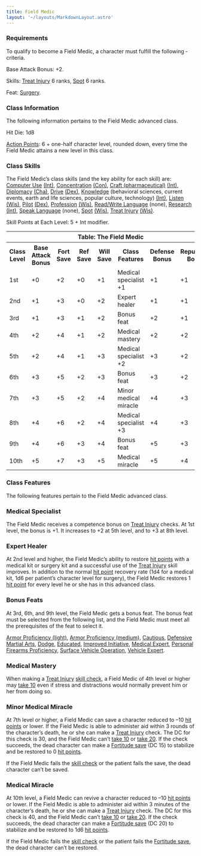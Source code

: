 ```yaml
---
title: Field Medic
layout: '~/layouts/MarkdownLayout.astro'
---
```

### Requirements

To qualify to become a Field Medic, a character must fulfill the following
­criteria.

Base Attack Bonus: +2.

Skills: [Treat Injury](/modern.d20.srd/skills/treat.injury) 6 ranks,
[Spot](/modern.d20.srd/skills/spot) 6 ranks.

Feat: [Surgery](/modern.d20.srd/feats/surgery).

### Class Information

The following information pertains to the Field Medic advanced class.

Hit Die: 1d8

[Action Points](/modern.d20.srd/basics/action.points): 6 + one-half character
level, rounded down, every time the Field Medic attains a new level in this
class.

### Class Skills

The Field Medic’s class skills (and the key ability for each skill) are:
[Computer Use](/modern.d20.srd/skills/computer.use)
[(Int)](/modern.d20.srd/basics/ability.scores),
[Concentration](/modern.d20.srd/skills/concentration)
[(Con)](/modern.d20.srd/basics/ability.scores), [Craft (pharmaceutical)](/modern.d20.srd/skills/craft.pharmaceutical)
[(Int)](/modern.d20.srd/basics/ability.scores),
[Diplomacy](/modern.d20.srd/skills/diplomacy)
[(Cha)](/modern.d20.srd/basics/ability.scores),
[Drive](/modern.d20.srd/skills/drive)
[(Dex)](/modern.d20.srd/basics/ability.scores),
[Knowledge](/modern.d20.srd/skills/knowledge) (behavioral sciences, current
events, earth and life sciences, popular culture, technology)
[(Int)](/modern.d20.srd/basics/ability.scores),
[Listen](/modern.d20.srd/skills/listen)
[(Wis)](/modern.d20.srd/basics/ability.scores),
[Pilot](/modern.d20.srd/skills/pilot)
[(Dex)](/modern.d20.srd/basics/ability.scores),
[Profession](/modern.d20.srd/skills/profession)
[(Wis)](/modern.d20.srd/basics/ability.scores), [Read/Write Language](/modern.d20.srd/skills/read.write.language) (none),
[Research](/modern.d20.srd/skills/research)
[(Int)](/modern.d20.srd/basics/ability.scores), [Speak Language](/modern.d20.srd/skills/speak.language) (none),
[Spot](/modern.d20.srd/skills/spot)
[(Wis)](/modern.d20.srd/basics/ability.scores), [Treat Injury](/modern.d20.srd/skills/treat.injury)
[(Wis)](/modern.d20.srd/basics/ability.scores).

Skill Points at Each Level: 5 + Int modifier.


<table> <th colspan="8">Table: The Field Medic</th> <tr> <th>Class Level</th><th>Base Attack Bonus</th><th>Fort Save</th><th>Ref Save</th><th>Will Save</th><th>Class Features</th><th>Defense Bonus</th><th>Reputation Bonus</th> </tr> <tr><td>1st</td><td>+0</td><td>+2</td><td>+0</td><td>+1</td><td>Medical specialist +1</td><td>+1</td><td>+1</td></tr> <tr class="shaded"><td>2nd</td><td>+1</td><td>+3</td><td>+0</td><td>+2</td><td>Expert healer</td><td>+1</td><td>+1</td></tr> <tr><td>3rd</td><td>+1</td><td>+3</td><td>+1</td><td>+2</td><td>Bonus feat</td><td>+2</td><td>+1</td></tr> <tr class="shaded"><td>4th</td><td>+2</td><td>+4</td><td>+1</td><td>+2</td><td>Medical mastery</td><td>+2</td><td>+2</td></tr> <tr><td>5th</td><td>+2</td><td>+4</td><td>+1</td><td>+3</td><td>Medical specialist +2</td><td>+3</td><td>+2</td></tr> <tr class="shaded"><td>6th</td><td>+3</td><td>+5</td><td>+2</td><td>+3</td><td>Bonus feat</td><td>+3</td><td>+2</td></tr> <tr><td>7th</td><td>+3</td><td>+5</td><td>+2</td><td>+4</td><td>Minor medical miracle</td><td>+4</td><td>+3</td></tr> <tr class="shaded"><td>8th</td><td>+4</td><td>+6</td><td>+2</td><td>+4</td><td>Medical specialist +3</td><td>+4</td><td>+3</td></tr> <tr><td>9th</td><td>+4</td><td>+6</td><td>+3</td><td>+4</td><td>Bonus feat</td><td>+5</td><td>+3</td></tr> <tr class="shaded"><td>10th</td><td>+5</td><td>+7</td><td>+3</td><td>+5</td><td>Medical miracle</td><td>+5</td><td>+4</td></tr> </table>



### Class Features

The following features pertain to the Field Medic advanced class.

### Medical Specialist

The Field Medic receives a competence bonus on [Treat Injury](/modern.d20.srd/skills/treat.injury) checks. At 1st level, the bonus
is +1. It increases to +2 at 5th level, and to +3 at 8th level.

### Expert Healer

At 2nd level and higher, the Field Medic’s ability to restore [hit points](/modern.d20.srd/combat/hit.points) with a medical kit or surgery kit
and a successful use of the [Treat Injury](/modern.d20.srd/skills/treat.injury) skill improves. In addition to
the normal [hit point](/modern.d20.srd/combat/hit.points) recovery rate (1d4
for a medical kit, 1d6 per patient’s character level for surgery), the Field
Medic restores 1 [hit point](/modern.d20.srd/combat/hit.points) for every
level he or she has in this advanced class.

### Bonus Feats

At 3rd, 6th, and 9th level, the Field Medic gets a bonus feat. The bonus feat
must be selected from the following list, and the Field Medic must meet all
the prerequisites of the feat to select it.

[Armor Proficiency (light)](/modern.d20.srd/feats/armor.proficiency.light),
[Armor Proficiency (medium)](/modern.d20.srd/feats/armor.proficiency.medium),
[Cautious](/modern.d20.srd/feats/cautious), [Defensive Martial Arts](/modern.d20.srd/feats/defensive.martial.arts),
[Dodge](/modern.d20.srd/feats/dodge),
[Educated](/modern.d20.srd/feats/educated), [Improved Initiative](/modern.d20.srd/feats/improved.initiative), [Medical Expert](/modern.d20.srd/feats/medical.expert), [Personal Firearms Proficiency](/modern.d20.srd/feats/personal.firearms.proficiency), [Surface Vehicle Operation](/modern.d20.srd/feats/surface.vehicle.operation), [Vehicle Expert](/modern.d20.srd/feats/vehicle.expert).

### Medical Mastery

When making a [Treat Injury](/modern.d20.srd/skills/treat.injury) [skill check](/modern.d20.srd/skills/skill.basics), a Field Medic of 4th
level or higher may [take 10](/modern.d20.srd/skills/skill.basics)
even if stress and distractions would normally prevent him or her from doing
so.

### Minor Medical Miracle

At 7th level or higher, a Field Medic can save a character reduced to –10 [hit points](/modern.d20.srd/combat/hit.points) or lower. If the Field Medic is
able to administer aid within 3 rounds of the character’s death, he or she can
make a [Treat Injury](/modern.d20.srd/skills/treat.injury) check. The DC for
this check is 30, and the Field Medic can’t [take 10](/modern.d20.srd/skills/skill.basics) or [take 20](/modern.d20.srd/skills/skill.basics). If the check succeeds,
the dead character can make a [Fortitude save](/modern.d20.srd/basics/saving.throws) (DC 15) to stabilize and be
restored to 0 [hit points](/modern.d20.srd/combat/hit.points).

If the Field Medic fails the [skill check](/modern.d20.srd/skills/skill.basics) or the patient fails the
save, the dead character can’t be saved.

### Medical Miracle

At 10th level, a Field Medic can revive a character reduced to –10 [hit points](/modern.d20.srd/combat/hit.points) or lower. If the Field Medic is
able to administer aid within 3 minutes of the character’s death, he or she
can make a [Treat Injury](/modern.d20.srd/skills/treat.injury) check. The DC
for this check is 40, and the Field Medic can’t [take 10](/modern.d20.srd/skills/skill.basics) or [take 20](/modern.d20.srd/skills/skill.basics). If the check succeeds,
the dead character can make a [Fortitude save](/modern.d20.srd/basics/saving.throws) (DC 20) to stabilize and be
restored to 1d6 [hit points](/modern.d20.srd/combat/hit.points).

If the Field Medic fails the [skill check](/modern.d20.srd/skills/skill.basics) or the patient fails the
[Fortitude save](/modern.d20.srd/basics/saving.throws), the dead character
can’t be restored.

